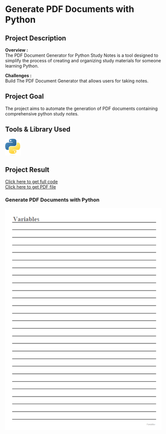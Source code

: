 # Generate PDF Documents with Python

## Project Description

**Overview :**  
The PDF Document Generator for Python Study Notes is a tool designed to simplify the process of creating and organizing study materials for someone learning Python.

**Challenges :**  
Build The PDF Document Generator that allows users for taking notes.

## Project Goal

The project aims to automate the generation of PDF documents containing comprehensive python study notes.

## Tools & Library Used

[<img src="./image/python-logo-2.png" alt="python-logo" width="50"/>](https://www.python.org/) &nbsp;

## Project Result

[Click here to get full code](https://github.com/nickenshidqia/Generate_PDF_Documents_With_Python/blob/1b45e47ec370964a5697728f42057ae60d2e4f9a/main.py)  
[Click here to get PDF file](https://github.com/nickenshidqia/Generate_PDF_Documents_With_Python/blob/1b45e47ec370964a5697728f42057ae60d2e4f9a/output.pdf)

### Generate PDF Documents with Python

<img src="./image/pdf_generator.png" alt="" width = "800"/>
